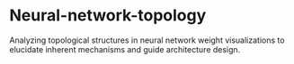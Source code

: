 # Neural-network-topology
Analyzing topological structures in neural network weight visualizations to elucidate inherent mechanisms and guide architecture design.
